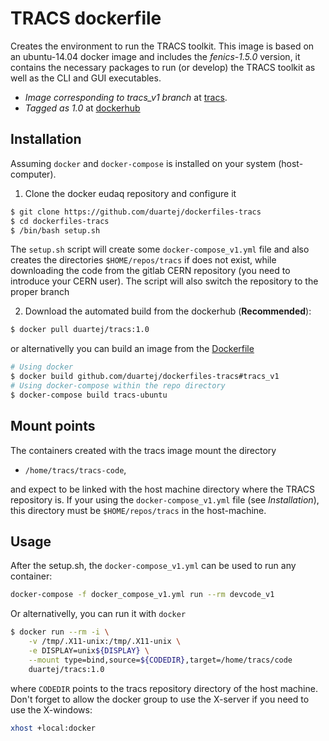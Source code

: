 # TRACS dockerfile

Creates the environment to run the TRACS toolkit. This image is based on an
ubuntu-14.04 docker image and includes the *fenics-1.5.0* version, it
contains the necessary packages to run (or develop) the TRACS toolkit
as well as the CLI and GUI executables.

* *Image corresponding to tracs_v1 branch* at [tracs](https://gitlab.cern.ch/sifca/tracs/tree/tracs_v1).
* *Tagged as 1.0* at [dockerhub](https://hub.docker.com/r/duartej/tracs)


## Installation
Assuming ```docker``` and ```docker-compose``` is installed on your system
(host-computer).

1. Clone the docker eudaq repository and configure it
```bash
$ git clone https://github.com/duartej/dockerfiles-tracs
$ cd dockerfiles-tracs
$ /bin/bash setup.sh
```
The ```setup.sh``` script will create some ```docker-compose_v1.yml``` file and
also creates the directories ```$HOME/repos/tracs``` if does not exist, while
downloading the code from the gitlab CERN repository (you need to introduce
your CERN user). The script will also switch the repository to the proper branch

2. Download the automated build from the dockerhub (**Recommended**): 
```bash
$ docker pull duartej/tracs:1.0
```
or alternativelly you can build an image from the
[Dockerfile](Dockerfile)
```bash
# Using docker
$ docker build github.com/duartej/dockerfiles-tracs#tracs_v1
# Using docker-compose within the repo directory
$ docker-compose build tracs-ubuntu
```

## Mount points
The containers created with the tracs image mount the directory 
* ```/home/tracs/tracs-code```,

and expect to be linked with the host machine directory where the TRACS repository 
is. If your using the ```docker-compose_v1.yml``` file (see _Installation_), this 
directory must be ```$HOME/repos/tracs``` in the host-machine.


## Usage
After the setup.sh, the ```docker-compose_v1.yml``` can be used to run any container:
```bash
docker-compose -f docker_compose_v1.yml run --rm devcode_v1
```
Or alternativelly, you can run it with ```docker```
```bash
$ docker run --rm -i \
    -v /tmp/.X11-unix:/tmp/.X11-unix \
    -e DISPLAY=unix${DISPLAY} \
    --mount type=bind,source=${CODEDIR},target=/home/tracs/code
    duartej/tracs:1.0
```
where ```CODEDIR``` points to the tracs repository directory of the host machine.
Don't forget to allow the docker group to use the X-server if you need to use
the X-windows:
```bash
xhost +local:docker
```


